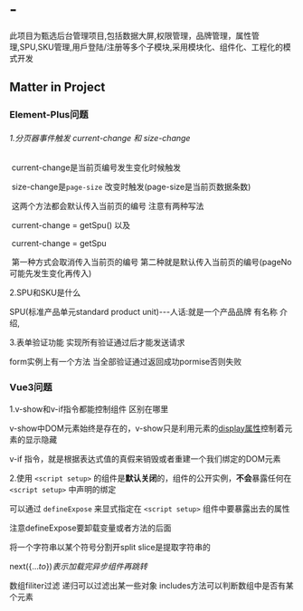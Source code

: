 # -
此项目为甄选后台管理项目,包括数据大屏,权限管理，品牌管理，属性管理,SPU,SKU管理,用戶登陆/注册等多个子模块,采用模块化、组件化、工程化的模式开发
## Matter in Project

### Element-Plus问题

###### 1.分页器事件触发 current-change  和 size-change 

​	current-change是当前页编号发生变化时候触发

​	size-change是`page-size` 改变时触发(page-size是当前页数据条数)



​	这两个方法都会默认传入当前页的编号 注意有两种写法

​	current-change = getSpu()  以及

​	current-change = getSpu

​	第一种方式会取消传入当前页的编号 第二种就是默认传入当前页的编号(pageNo可能先发生变化再传入)

2.SPU和SKU是什么

SPU(标准产品单元standard product unit)---人话:就是一个产品品牌 有名称 介绍, 

3.表单验证功能  实现所有验证通过后才能发送请求

form实例上有一个方法 当全部验证通过返回成功pormise否则失败

### Vue3问题

1.v-show和v-if指令都能控制组件 区别在哪里

v-show中DOM元素始终是存在的，v-show只是利用元素的[display属性](https://so.csdn.net/so/search?q=display属性&spm=1001.2101.3001.7020)控制着元素的显示隐藏

 v-if 指令，就是根据表达式值的真假来销毁或者重建一个我们绑定的DOM元素

2.使用 `<script setup>` 的组件是**默认关闭**的，组件的公开实例，**不会**暴露任何在 `<script setup>` 中声明的绑定

可以通过 `defineExpose` 来显式指定在 `<script setup>` 组件中要暴露出去的属性

注意defineExpose要卸载变量或者方法的后面

将一个字符串以某个符号分割开split  slice是提取字符串的

next({...*to*})*表示加载完异步组件再跳转*

数组filiter过滤 递归可以过滤出某一些对象 includes方法可以判断数组中是否有某个元素
